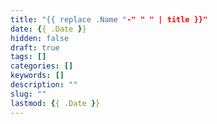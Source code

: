 ```yaml
---
title: "{{ replace .Name "-" " " | title }}"
date: {{ .Date }}
hidden: false
draft: true
tags: []
categories: []
keywords: []
description: ""
slug: ""
lastmod: {{ .Date }}
---
```


